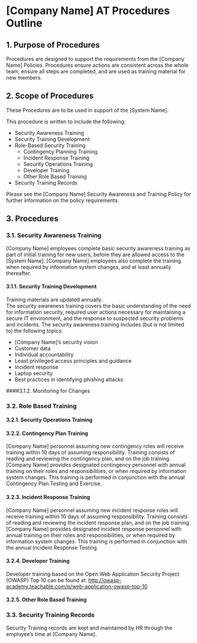 # [Company Name] AT Procedures Outline
## 1.	Purpose of Procedures
Procedures are designed to support the requirements from the [Company Name] Policies.  Procedures ensure actions are consistent across the whole team, ensure all steps are completed, and are used as training material for new members.

## 2.	Scope of Procedures
These Procedures are to be used in support of the [System Name].

This procedure is written to include the following:
* Security Awareness Training
* Security Training Development
* Role-Based Security Training
  * Contingency Planning Training
  * Incident Response Training
  * Security Operations Training
  * Developer Training
  * Other Role Based Training
* Security Training Records

Please see the [Company Name] Security Awareness and Training Policy for further information on the policy requirements.
## 3.	Procedures
### 3.1.	Security Awareness Training
[Company Name] employees complete basic security awareness training as part of initial training for new users, before they are allowed access to the [System Name].  [Company Name] employees also complete the training when required by information system changes, and at least annually thereafter.

#### 3.1.1.	Security Training Development
Training materials are updated annually.  
The security awareness training covers the basic understanding of the need for information security, required user actions necessary for maintaining a secure IT environment, and the response to suspected security problems and incidents. The security awareness training includes (but is not limited to) the following topics:
* [Company Name]’s security vision
* Customer data
* Individual accountability
* Least privileged access principles and guidance
* Incident response
* Laptop security
* Best practices in identifying phishing attacks

####3.1.2.	Monitoring for Changes

### 3.2.	Role Based Training

#### 3.2.1.	Security Operations Training

#### 3.2.2.	Contingency Plan Training
[Company Name] personnel assuming new contingency roles will receive training within 10 days of assuming responsibility.
Training consists of reading and reviewing the contingency plan, and on the job training.
[Company Name] provides designated contingency personnel with annual training on their roles and responsibilities, or when required by information system changes.  This training is performed in conjunction with the annual Contingency Plan Testing and Exercise.

#### 3.2.3.	Incident Response Training
[Company Name] personnel assuming new incident response roles will receive training within 10 days of assuming responsibility.
Training consists of reading and reviewing the incident response plan, and on the job training.
[Company Name] provides designated incident response personnel with annual training on their roles and responsibilities, or when required by information system changes.  This training is performed in conjunction with the annual Incident Response Testing.

#### 3.2.4.	Developer Training
Developer training based on the Open Web Application Security Project (OWASP) Top 10 can be found at: http://owasp-academy.teachable.com/p/web-application-owasp-top-10

#### 3.2.5.	Other Role Based Training

### 3.3.	Security Training Records
Security Training records are kept and maintained by HR through the employee’s time at [Company Name].
